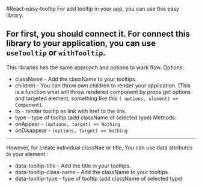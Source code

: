 #React-easy-tooltip
For add tooltip in your app, you can use this easy library.
 
For first, you should connect it. For connect this library to your application,
 you can use `useTooltip` or `withTooltip`.
 ---
This libraries has the same approach and options to work flow.
Options:
* className -  Add the className to your tooltips.
* children - You can throw own children to render your application.
 (This is a function what will throw rendered component 
 by props get options and targeted element, something like this `( options, element) => Component`).
* to - render tooltip as link with href to the link.
* type - type of tooltip (add className of selected type)
Methods:
* onAppear - `(options, target) => Nothing`
* onDisappear - `(options, target) => Nothing`
---
However, for create individual classNae or title,
 You can use data attributes to your element :
* data-tooltip-title -  Add the title in your tooltips.
* data-tooltip-class-name - Add the className to your tooltips.
* data-tooltip-type - type of tooltip (add className of selected type)
